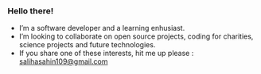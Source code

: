 ### Hello there!
- I’m a software developer and a learning enhusiast.
- I’m looking to collaborate on open source projects, coding for charities, science projects and future technologies.
- If you share one of these interests, hit me up please : salihasahin109@gmail.com
